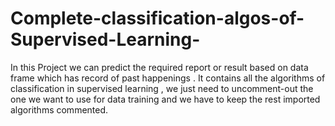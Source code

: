 # Complete-classification-algos-of-Supervised-Learning-
In this Project we can predict the required report or result based on data frame which has record of past happenings . It contains all the algorithms of classification in supervised learning , we just need to uncomment-out the one we want to use for data training and we have to keep the rest imported algorithms commented.
